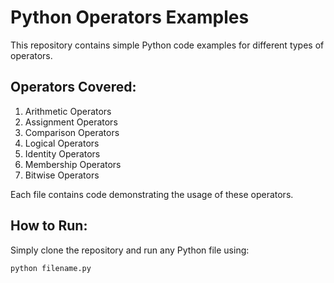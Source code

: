 # Python Operators Examples

This repository contains simple Python code examples for different types of operators.

## Operators Covered:
1. Arithmetic Operators
2. Assignment Operators
3. Comparison Operators
4. Logical Operators
5. Identity Operators
6. Membership Operators
7. Bitwise Operators

Each file contains code demonstrating the usage of these operators.

## How to Run:
Simply clone the repository and run any Python file using:

```bash
python filename.py